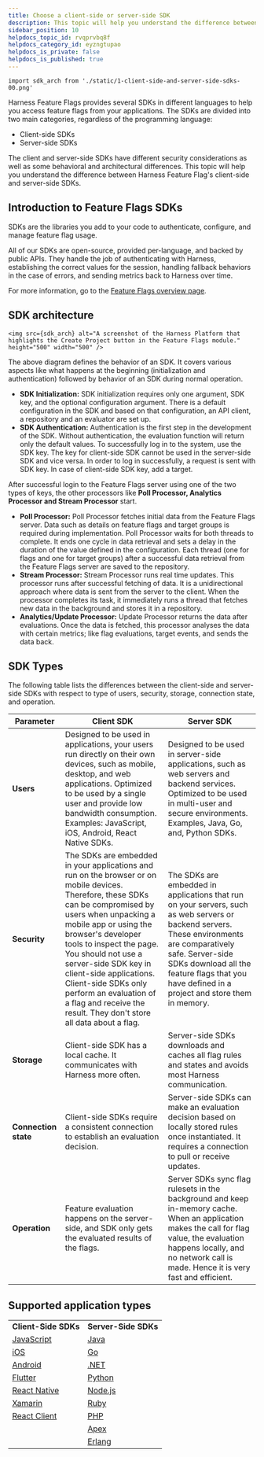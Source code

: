 ```yaml
---
title: Choose a client-side or server-side SDK
description: This topic will help you understand the difference between Harness Feature Flag's client-side and server-side SDKs.
sidebar_position: 10
helpdocs_topic_id: rvqprvbq8f
helpdocs_category_id: eyzngtupao
helpdocs_is_private: false
helpdocs_is_published: true
---
```

```mdx-code-block
import sdk_arch from './static/1-client-side-and-server-side-sdks-00.png'
```

Harness Feature Flags provides several SDKs in different languages to help you access feature flags from your applications. The SDKs are divided into two main categories, regardless of the programming language:

* Client-side SDKs
* Server-side SDKs

The client and server-side SDKs have different security considerations as well as some behavioral and architectural differences. This topic will help you understand the difference between Harness Feature Flag's client-side and server-side SDKs.

## Introduction to Feature Flags SDKs

SDKs are the libraries you add to your code to authenticate, configure, and manage feature flag usage.

All of our SDKs are open-source, provided per-language, and backed by public APIs. They handle the job of authenticating with Harness, establishing the correct values for the session, handling fallback behaviors in the case of errors, and sending metrics back to Harness over time.

For more information, go to the [Feature Flags overview page](https://developer.harness.io/docs/feature-flags/ff-onboarding/cf-feature-flag-overview).

## SDK architecture

```mdx-code-block
<img src={sdk_arch} alt="A screenshot of the Harness Platform that highlights the Create Project button in the Feature Flags module." height="500" width="500" />
```
The above diagram defines the behavior of an SDK. It covers various aspects like what happens at the beginning (initialization and authentication) followed by behavior of an SDK during normal operation.

* **SDK Initialization:** SDK initialization requires only one argument, SDK key, and the optional configuration argument. There is a default configuration in the SDK and based on that configuration, an API client, a repository and an evaluator are set up.
* **SDK Authentication:** Authentication is the first step in the development of the SDK. Without authentication, the evaluation function will return only the default values. To successfully log in to the system, use the SDK key. The key for client-side SDK cannot be used in the server-side SDK and vice versa. In order to log in successfully, a request is sent with SDK key. In case of client-side SDK key, add a target.

After successful login to the Feature Flags server using one of the two types of keys, the other processors like **Poll Processor, Analytics Processor and Stream Processor** start.

* **Poll Processor:** Poll Processor fetches initial data from the Feature Flags server. Data such as details on feature flags and target groups is required during implementation. Poll Processor waits for both threads to complete. It ends one cycle in data retrieval and sets a delay in the duration of the value defined in the configuration. Each thread (one for flags and one for target groups) after a successful data retrieval from the Feature Flags server are saved to the repository.
* **Stream Processor:** Stream Processor runs real time updates. This processor runs after successful fetching of data. It is a unidirectional approach where data is sent from the server to the client. When the processor completes its task, it immediately runs a thread that fetches new data in the background and stores it in a repository.
* **Analytics/Update Processor:** Update Processor returns the data after evaluations. Once the data is fetched, this processor analyses the data with certain metrics; like flag evaluations, target events, and sends the data back.

## SDK Types

The following table lists the differences between the client-side and server-side SDKs with respect to type of users, security, storage, connection state, and operation.

| **Parameter** | **Client SDK** | **Server SDK** |
| --- | --- | --- |
| **Users** | Designed to be used in applications, your users run directly on their own devices, such as mobile, desktop, and web applications. Optimized to be used by a single user and provide low bandwidth consumption. Examples: JavaScript, iOS, Android, React Native SDKs.  | Designed to be used in server-side applications, such as web servers and backend services. Optimized to be used in multi-user and secure environments. Examples, Java, Go, and, Python SDKs. |
| **Security** | The SDKs are embedded in your applications and run on the browser or on mobile devices. Therefore, these SDKs can be compromised by users when unpacking a mobile app or using the browser's developer tools to inspect the page. You should not use a server-side SDK key in client-side applications. Client-side SDKs only perform an evaluation of a flag and receive the result. They don't store all data about a flag. | The SDKs are embedded in applications that run on your servers, such as web servers or backend servers. These environments are comparatively safe. Server-side SDKs download all the feature flags that you have defined in a project and store them in memory. |
| **Storage** | Client-side SDK has a local cache. It communicates with Harness more often. | Server-side SDKs downloads and caches all flag rules and states and avoids most Harness communication. |
| **Connection state** | Client-side SDKs require a consistent connection to establish an evaluation decision. | Server-side SDKs can make an evaluation decision based on locally stored rules once instantiated. It requires a connection to pull or receive updates. |
| **Operation** | Feature evaluation happens on the server-side, and SDK only gets the evaluated results of the flags. | Server SDKs sync flag rulesets in the background and keep in-memory cache. When an application makes the call for flag value, the evaluation happens locally, and no network call is made. Hence it is very fast and efficient. |

## Supported application types



|  |  |
| --- | --- |
| **Client-Side SDKs** | **Server-Side SDKs** |
| [JavaScript](../client-sdks/java-script-sdk-references.md) | [Java](../server-sdks/integrate-feature-flag-with-java-sdk.md) |
| [iOS](../client-sdks/ios-sdk-reference.md) | [Go](../server-sdks/feature-flag-sdks-go-application.md) |
| [Android](../client-sdks/android-sdk-reference.md) | [.NET](../server-sdks/net-sdk-reference.md) |
| [Flutter](../client-sdks/flutter-sdk-reference.md) | [Python](../server-sdks/python-sdk-reference.md) |
| [React Native](../client-sdks/react-native-sdk-reference.md) | [Node.js](../server-sdks/node-js-sdk-reference.md) |
| [Xamarin](../client-sdks/xamarin-sdk-reference.md) | [Ruby](../server-sdks/ruby-sdk-reference.md) |
| [React Client](../client-sdks/react-client.md) | [PHP](../server-sdks/php-sdk-reference.md) |
|  | [Apex](../server-sdks/apex-sdk-reference.md)  |
|  | [Erlang](/docs/feature-flags/ff-sdks/server-sdks/erlang-sdk-reference)  |


